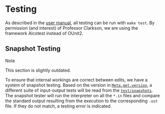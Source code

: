 # Testing

As described in the [user manual](user_manual.md), all testing can be run with `make test`.
By permission (and interest) of Professor Clarkson, we are using the framework Alcotest instead of OUnit2.

## Snapshot Testing

> [!NOTE]
> This section is slightly outdated.

To ensure that internal workings are correct between edits, we have a system of snapshot testing.
Based on the version in [`Meta.get.version`](../lib/meta.ml), a different suite of input-output tests will be read from the [`test/snapshots`](../test/snapshots/).
The snapshot tester will run the interpreter on all the `*.in` files and compare the standard output resulting from the execution to the corresponding `.out` file.
If they do not match, a testing error is indicated.
